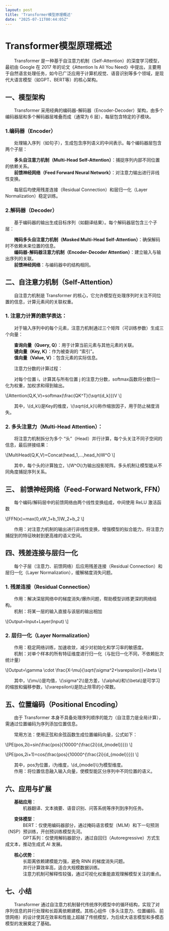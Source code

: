 ```yaml
---
layout: post
title: 'Transformer模型原理概述'
date: "2025-07-11T00:44:05Z"
---
```

Transformer模型原理概述
=================

  Transformer 是一种基于自注意力机制（Self-Attention）的深度学习模型，最初由 Google 在 2017 年的论文《Attention Is All You Need》中提出，主要用于自然语言处理任务，如今已广泛应用于计算机视觉、语音识别等多个领域，是现代大语言模型（如GPT、BERT等）的核心架构。

一、模型架构
------

  Transformer 采用经典的编码器-解码器（Encoder-Decoder）架构，由多个编码器层和多个解码器层堆叠而成（通常为 6 层），每层包含特定的子模块。

### 1.编码器（Encoder）

  处理输入序列（如句子），生成包含序列语义的中间表示。每个编码器层包含两个子层：

  **多头自注意力机制（Multi-Head Self-Attention）**：捕捉序列内部不同位置的依赖关系。  
  **前馈神经网络（Feed Forward Neural Network）**：对注意力输出进行非线性变换。

  每层后均使用残差连接（Residual Connection）和层归一化（Layer Normalization）稳定训练。

### 2.解码器（Decoder）

  基于编码器的输出生成目标序列（如翻译结果）。每个解码器层包含三个子层：

  **掩码多头自注意力机制（Masked Multi-Head Self-Attention）**：确保解码时不依赖未来位置的信息。  
  **编码器-解码器注意力机制（Encoder-Decoder Attention）**：建立输入与输出序列的关联。  
  **前馈神经网络**：与编码器中的结构相同。

二、自注意力机制（Self-Attention）
------------------------

  自注意力机制是 Transformer 的核心，它允许模型在处理序列时关注不同位置的信息，计算元素间的关联权重。

### 1\. 注意力计算的数学表达：

  对于输入序列中的每个元素，注意力机制通过三个矩阵（可训练参数）生成三个向量：

  **查询向量（Query, Q）**：用于计算当前元素与其他元素的关联。  
  **键向量（Key, K）**：作为被查询的 “索引”。  
  **值向量（Value, V）**：包含元素的实际信息。

  注意力分数的计算过程：

  对每个位置 i，计算其与所有位置 j 的注意力分数，softmax函数将分数归一化为权重，加权求和得到输出。

\\\[Attention(Q,K,V)=softmax(\\frac{QK^T}{\\sqrt{d\_k}})V \\\]

  其中，\\(d\_k\\)是Key的维度，\\(\\sqrt{d\_k}\\)称作缩放因子，用于防止梯度消失。

### 2\. 多头注意力（Multi-Head Attention）：

  将注意力机制拆分为多个 “头”（Head）并行计算，每个头关注不同子空间的信息，最后拼接结果：

\\\[MultiHead(Q,K,V)=Concat(head\_1,...,head\_h)W^O \\\]

  其中，每个头的计算独立，\\(W^O\\)为输出投影矩阵。多头机制让模型能从不同角度捕捉序列关系。

三、 前馈神经网络（Feed-Forward Network, FFN）
------------------------------------

  每个编码/解码层中的前馈网络由两个线性变换组成，中间使用 ReLU 激活函数

\\\[FFN(x)=max(0,xW\_1+b\_1)W\_2+b\_2 \\\]

  作用：对注意力机制的输出进行非线性变换，增强模型的拟合能力，将注意力捕捉到的特征映射到更高维的语义空间。

四、残差连接与层归一化
-----------

  每个子层（注意力、前馈网络）后应用残差连接（Residual Connection）和层归一化（Layer Normalization），缓解梯度消失问题。

### 1\. 残差连接（Residual Connection）

  作用：解决深层网络中的梯度消失/爆炸问题，帮助模型训练更深的网络结构。  
  机制：将某一层的输入直接与该层的输出相加

\\\[Output=Input+Layer(Input) \\\]

### 2\. 层归一化（Layer Normalization）

  作用：稳定网络训练，加速收敛，减少对初始化和学习率的敏感度。  
  机制：对单个样本的所有特征维度进行归一化（与批归一化不同，不依赖批次统计量）

\\\[Output=\\gamma \\cdot \\frac{X-\\mu}{\\sqrt{\\sigma^2+\\varepsilon}}+\\beta \\\]

  其中，\\(\\mu\\)是均值，\\(\\sigma^2\\)是方差，\\(\\alpha\\)和\\(\\beta\\)是可学习的缩放和偏移参数，\\(\\varepsilon\\)是防止除零的小常数。

五、位置编码（Positional Encoding）
---------------------------

  由于 Transformer 本身不具备处理序列顺序的能力（自注意力是全局计算），需通过位置编码为序列添加位置信息。

  常用方法：使用正弦和余弦函数生成位置编码向量，公式如下：

\\\[PE(pos,2i)=sin(\\frac{pos}{10000^{\\frac{2i}{d\_{model}}}}) \\\]

\\\[PE(pos,2i+1)=cos(\\frac{pos}{10000^{\\frac{2i}{d\_{model}}}}) \\\]

  其中，pos为位置，i为维度，\\(d\_{model}\\)为模型维度。  
  作用：将位置信息融入输入向量，使模型能区分序列中不同位置的语义。

六、应用与扩展
-------

  **基础应用**：  
    机器翻译、文本摘要、语音识别、问答系统等序列到序列任务。

  **变体模型**：  
    BERT：仅使用编码器部分，通过掩码语言模型（MLM）和下一句预测（NSP）预训练，开创预训练模型先河。  
    GPT系列：仅使用解码器部分，通过自回归（Autoregressive）方式生成文本，推动生成式 AI 发展。

  **核心优势**：  
    长距离依赖建模能力强，避免 RNN 的梯度消失问题。  
    并行计算效率高，适合大规模数据训练。  
    注意力机制可解释性较强，通过可视化权重能直观理解模型关注的重点。

七、小结
----

  Transformer 通过自注意力机制替代传统序列模型中的循环结构，实现了对序列信息的并行处理和长距离依赖建模。其核心组件（多头注意力、位置编码、前馈网络）的设计使其在效率和性能上超越了传统模型，为后续大语言模型和多模态模型的发展奠定了基础。